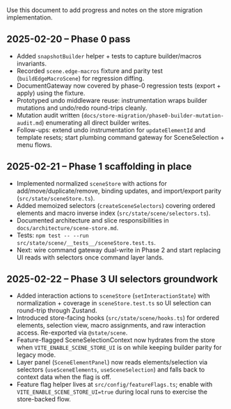 Use this document to add progress and notes on the store migration implementation.

## 2025-02-20 – Phase 0 pass
- Added `snapshotBuilder` helper + tests to capture builder/macros invariants.
- Recorded `scene.edge-macros` fixture and parity test (`buildEdgeMacroScene`) for regression diffing.
- DocumentGateway now covered by phase-0 regression tests (export + apply) using the fixture.
- Prototyped undo middleware reuse: instrumentation wraps builder mutations and undo/redo round-trips cleanly.
- Mutation audit written (`docs/store-migration/phase0-builder-mutation-audit.md`) enumerating all direct builder writes.
- Follow-ups: extend undo instrumentation for `updateElementId` and template resets; start plumbing command gateway for SceneSelection + menu flows.

## 2025-02-21 – Phase 1 scaffolding in place
- Implemented normalized `sceneStore` with actions for add/move/duplicate/remove, binding updates, and import/export parity (`src/state/sceneStore.ts`).
- Added memoized selectors (`createSceneSelectors`) covering ordered elements and macro inverse index (`src/state/scene/selectors.ts`).
- Documented architecture and slice responsibilities in `docs/architecture/scene-store.md`.
- Tests: `npm test -- --run src/state/scene/__tests__/sceneStore.test.ts`.
- Next: wire command gateway dual-write in Phase 2 and start replacing UI reads with selectors once command layer lands.

## 2025-02-22 – Phase 3 UI selectors groundwork
- Added interaction actions to `sceneStore` (`setInteractionState`) with normalization + coverage in `sceneStore.test.ts` so UI selection can round-trip through Zustand.
- Introduced store-facing hooks (`src/state/scene/hooks.ts`) for ordered elements, selection view, macro assignments, and raw interaction access. Re-exported via `@state/scene`.
- Feature-flagged SceneSelectionContext now hydrates from the store when `VITE_ENABLE_SCENE_STORE_UI` is on while keeping builder parity for legacy mode.
- Layer panel (`SceneElementPanel`) now reads elements/selection via selectors (`useSceneElements`, `useSceneSelection`) and falls back to context data when the flag is off.
- Feature flag helper lives at `src/config/featureFlags.ts`; enable with `VITE_ENABLE_SCENE_STORE_UI=true` during local runs to exercise the store-backed flow.
